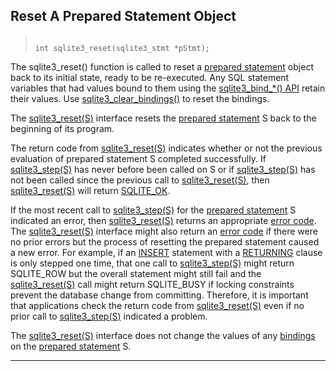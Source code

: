 ## Reset A Prepared Statement Object




> ```
> 
> int sqlite3_reset(sqlite3_stmt *pStmt);
> 
> ```



The sqlite3\_reset() function is called to reset a [prepared statement](#sqlite3_stmt)
object back to its initial state, ready to be re\-executed.
Any SQL statement variables that had values bound to them using
the [sqlite3\_bind\_\*() API](#sqlite3_bind_blob) retain their values.
Use [sqlite3\_clear\_bindings()](#sqlite3_clear_bindings) to reset the bindings.


The [sqlite3\_reset(S)](#sqlite3_reset) interface resets the [prepared statement](#sqlite3_stmt) S
back to the beginning of its program.


The return code from [sqlite3\_reset(S)](#sqlite3_reset) indicates whether or not
the previous evaluation of prepared statement S completed successfully.
If [sqlite3\_step(S)](#sqlite3_step) has never before been called on S or if
[sqlite3\_step(S)](#sqlite3_step) has not been called since the previous call
to [sqlite3\_reset(S)](#sqlite3_reset), then [sqlite3\_reset(S)](#sqlite3_reset) will return
[SQLITE\_OK](#SQLITE_ABORT).


If the most recent call to [sqlite3\_step(S)](#sqlite3_step) for the
[prepared statement](#sqlite3_stmt) S indicated an error, then
[sqlite3\_reset(S)](#sqlite3_reset) returns an appropriate [error code](rescode.html).
The [sqlite3\_reset(S)](#sqlite3_reset) interface might also return an [error code](rescode.html)
if there were no prior errors but the process of resetting
the prepared statement caused a new error. For example, if an
[INSERT](lang_insert.html) statement with a [RETURNING](lang_returning.html) clause is only stepped one time,
that one call to [sqlite3\_step(S)](#sqlite3_step) might return SQLITE\_ROW but
the overall statement might still fail and the [sqlite3\_reset(S)](#sqlite3_reset) call
might return SQLITE\_BUSY if locking constraints prevent the
database change from committing. Therefore, it is important that
applications check the return code from [sqlite3\_reset(S)](#sqlite3_reset) even if
no prior call to [sqlite3\_step(S)](#sqlite3_step) indicated a problem.


The [sqlite3\_reset(S)](#sqlite3_reset) interface does not change the values
of any [bindings](#sqlite3_bind_blob) on the [prepared statement](#sqlite3_stmt) S.




---


